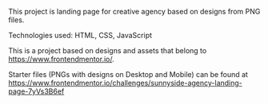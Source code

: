 This project is landing page for creative agency based on designs from PNG files.

Technologies used: HTML, CSS, JavaScript

This is a project based on designs and assets that belong to https://www.frontendmentor.io/.

Starter files (PNGs with designs on Desktop and Mobile) can be found at https://www.frontendmentor.io/challenges/sunnyside-agency-landing-page-7yVs3B6ef